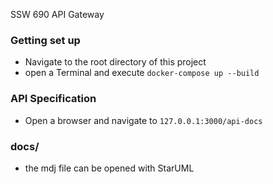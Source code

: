 SSW 690 API Gateway

### Getting set up
* Navigate to the root directory of this project
* open a Terminal and execute `docker-compose up --build`

### API Specification
* Open a browser and navigate to `127.0.0.1:3000/api-docs`

### docs/
* the mdj file can be opened with StarUML
